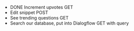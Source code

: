 - DONE Increment upvotes GET
- Edit snippet POST
- See trending questions GET
- Search our database, put into Dialogflow GET with query
<!-- - get each trending question GET -> when I post -->